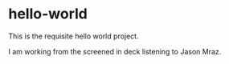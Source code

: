 # hello-world
This is the requisite hello world project.

I am working from the screened in deck listening to Jason Mraz.
